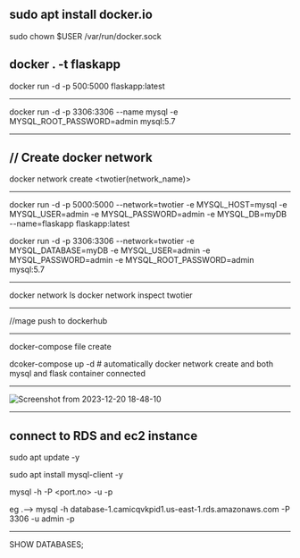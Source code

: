 sudo apt install docker.io
---
sudo chown $USER /var/run/docker.sock

docker . -t flaskapp
--------------
docker run -d -p 500:5000 flaskapp:latest

------------------------
docker run -d -p 3306:3306 --name mysql -e MYSQL_ROOT_PASSWORD=admin mysql:5.7

------------------------
// Create docker network
--
docker network create <twotier(network_name)>

------------------------
docker run -d -p 5000:5000 --network=twotier -e MYSQL_HOST=mysql -e MYSQL_USER=admin -e MYSQL_PASSWORD=admin -e MYSQL_DB=myDB --name=flaskapp flaskapp:latest

docker run -d -p 3306:3306 --network=twotier -e MYSQL_DATABASE=myDB -e MYSQL_USER=admin -e MYSQL_PASSWORD=admin -e MYSQL_ROOT_PASSWORD=admin mysql:5.7

------------------------
docker network ls
docker network inspect twotier

------------------------
//mage push to dockerhub

------------------------
docker-compose file create 

dcoker-compose up -d   # automatically docker network create and both mysql and flask container connected

------------------------

![Screenshot from 2023-12-20 18-48-10](https://github.com/Hemantjangir53/two-tier-flask-app/assets/146804084/ac1d91e6-3079-43a8-8105-ad4941415a0b)

------------------------------------------
connect to RDS and ec2 instance 
--------------
sudo apt update -y

sudo apt install mysql-client -y

mysql -h <endpoint address> -P <port.no> -u <username> -p

eg .--> mysql -h database-1.camicqvkpid1.us-east-1.rds.amazonaws.com -P 3306 -u admin -p

---
SHOW DATABASES;












